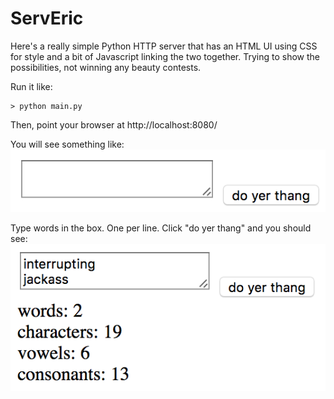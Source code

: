 # ServEric

Here's a really simple Python HTTP server that has an HTML UI using CSS for
style and a bit of Javascript linking the two together. Trying to show the
possibilities, not winning any beauty contests.

Run it like:

```
> python main.py
```

Then, point your browser at http://localhost:8080/

You will see something like:
![clean UI](clean.png)

Type words in the box. One per line. Click "do yer thang" and you should see:
![dirty UI](dirty.png)
